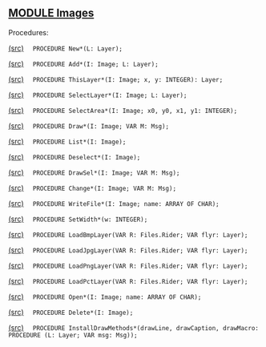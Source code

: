 
## [MODULE Images](https://github.com/io-core/Paint/blob/main/Images.Mod)

Procedures:


[(src)](https://github.com/io-core/Paint/blob/main/Images.Mod#L93) `  PROCEDURE New*(L: Layer);`

[(src)](https://github.com/io-core/Paint/blob/main/Images.Mod#L97) `  PROCEDURE Add*(I: Image; L: Layer);`

[(src)](https://github.com/io-core/Paint/blob/main/Images.Mod#L102) `  PROCEDURE ThisLayer*(I: Image; x, y: INTEGER): Layer;`

[(src)](https://github.com/io-core/Paint/blob/main/Images.Mod#L109) `  PROCEDURE SelectLayer*(I: Image; L: Layer);`

[(src)](https://github.com/io-core/Paint/blob/main/Images.Mod#L114) `  PROCEDURE SelectArea*(I: Image; x0, y0, x1, y1: INTEGER);`

[(src)](https://github.com/io-core/Paint/blob/main/Images.Mod#L128) `  PROCEDURE Draw*(I: Image; VAR M: Msg);`

[(src)](https://github.com/io-core/Paint/blob/main/Images.Mod#L135) `  PROCEDURE List*(I: Image);`

[(src)](https://github.com/io-core/Paint/blob/main/Images.Mod#L150) `  PROCEDURE Deselect*(I: Image);`

[(src)](https://github.com/io-core/Paint/blob/main/Images.Mod#L156) `  PROCEDURE DrawSel*(I: Image; VAR M: Msg);`

[(src)](https://github.com/io-core/Paint/blob/main/Images.Mod#L165) `  PROCEDURE Change*(I: Image; VAR M: Msg);`

[(src)](https://github.com/io-core/Paint/blob/main/Images.Mod#L176) `  PROCEDURE WriteFile*(I: Image; name: ARRAY OF CHAR);`

[(src)](https://github.com/io-core/Paint/blob/main/Images.Mod#L184) `  PROCEDURE SetWidth*(w: INTEGER);`

[(src)](https://github.com/io-core/Paint/blob/main/Images.Mod#L189) `  PROCEDURE LoadBmpLayer(VAR R: Files.Rider; VAR flyr: Layer);`

[(src)](https://github.com/io-core/Paint/blob/main/Images.Mod#L195) `  PROCEDURE LoadJpgLayer(VAR R: Files.Rider; VAR flyr: Layer);`

[(src)](https://github.com/io-core/Paint/blob/main/Images.Mod#L201) `  PROCEDURE LoadPngLayer(VAR R: Files.Rider; VAR flyr: Layer);`

[(src)](https://github.com/io-core/Paint/blob/main/Images.Mod#L207) `  PROCEDURE LoadPctLayer(VAR R: Files.Rider; VAR flyr: Layer);`

[(src)](https://github.com/io-core/Paint/blob/main/Images.Mod#L213) `  PROCEDURE Open*(I: Image; name: ARRAY OF CHAR);`

[(src)](https://github.com/io-core/Paint/blob/main/Images.Mod#L238) `  PROCEDURE Delete*(I: Image);`

[(src)](https://github.com/io-core/Paint/blob/main/Images.Mod#L257) `  PROCEDURE InstallDrawMethods*(drawLine, drawCaption, drawMacro: PROCEDURE (L: Layer; VAR msg: Msg));`
